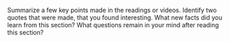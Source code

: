 Summarize a few key points made in the readings or videos.
Identify two quotes that were made, that you found interesting.
What new facts did you learn from this section?
What questions remain in your mind after reading this section?

